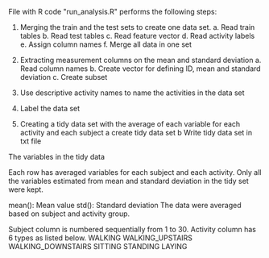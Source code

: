 File with R code "run_analysis.R" performs the following steps:

1. Merging the train and the test sets to create one data set.
 a. Read train tables
 b. Read test tables
 c. Read feature vector
 d. Read activity labels
 e. Assign column names
 f. Merge all data in one set


2. Extracting measurement columns on the mean and standard deviation
 a. Read column names
 b. Create vector for defining ID, mean and standard deviation
 c. Create subset 


3. Use descriptive activity names to name the activities in the data set
4. Label the data set

5. Creating a tidy data set with the average of each variable for each activity and each subject
 a  create tidy data set
 b  Write tidy data set in txt file


The variables in the tidy data

Each row has averaged variables for each subject and each activity.
Only all the variables estimated from mean and standard deviation in the tidy set were kept.

mean(): Mean value
std(): Standard deviation
The data were averaged based on subject and activity group.

Subject column is numbered sequentially from 1 to 30. Activity column has 6 types as listed below.
WALKING
WALKING_UPSTAIRS
WALKING_DOWNSTAIRS
SITTING
STANDING
LAYING